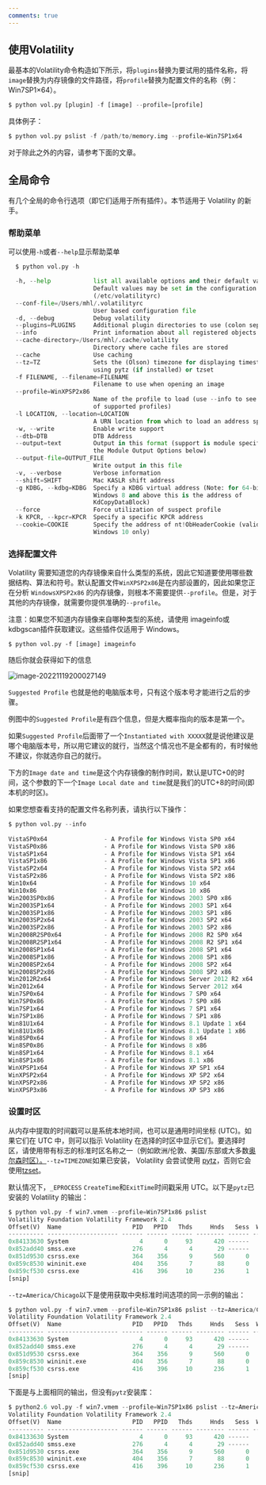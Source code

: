 ```yaml
---
comments: true
---
```


## 使用Volatility

最基本的Volatility命令构造如下所示，将`plugins`替换为要试用的插件名称，将`image`替换为内存镜像的文件路径，将`profile`替换为配置文件的名称（例：Win7SP1×64）。

```python
$ python vol.py [plugin] -f [image] --profile=[profile] 
```

具体例子：

```python
$ python vol.py pslist -f /path/to/memory.img --profile=Win7SP1x64
```

对于除此之外的内容，请参考下面的文章。

## 全局命令

有几个全局的命令行选项（即它们适用于所有插件）。本节适用于 Volatility 的新手。

### 帮助菜单

可以使用`-h`或者`--help`显示帮助菜单

```python
  $ python vol.py -h 

  -h, --help            list all available options and their default values.
                        Default values may be set in the configuration file
                        (/etc/volatilityrc)
  --conf-file=/Users/mhl/.volatilityrc
                        User based configuration file
  -d, --debug           Debug volatility
  --plugins=PLUGINS     Additional plugin directories to use (colon separated)
  --info                Print information about all registered objects
  --cache-directory=/Users/mhl/.cache/volatility
                        Directory where cache files are stored
  --cache               Use caching
  --tz=TZ               Sets the (Olson) timezone for displaying timestamps
                        using pytz (if installed) or tzset
  -f FILENAME, --filename=FILENAME
                        Filename to use when opening an image
  --profile=WinXPSP2x86
                        Name of the profile to load (use --info to see a list
                        of supported profiles)
  -l LOCATION, --location=LOCATION
                        A URN location from which to load an address space
  -w, --write           Enable write support
  --dtb=DTB             DTB Address
  --output=text         Output in this format (support is module specific, see
                        the Module Output Options below)
  --output-file=OUTPUT_FILE
                        Write output in this file
  -v, --verbose         Verbose information
  --shift=SHIFT         Mac KASLR shift address
  -g KDBG, --kdbg=KDBG  Specify a KDBG virtual address (Note: for 64-bit
                        Windows 8 and above this is the address of
                        KdCopyDataBlock)
  --force               Force utilization of suspect profile
  -k KPCR, --kpcr=KPCR  Specify a specific KPCR address
  --cookie=COOKIE       Specify the address of nt!ObHeaderCookie (valid for
                        Windows 10 only)
```

### 选择配置文件

Volatility 需要知道您的内存镜像来自什么类型的系统，因此它知道要使用哪些数据结构、算法和符号。默认配置文件`WinXPSP2x86`是在内部设置的，因此如果您正在分析 `WindowsXPSP2x86` 的内存镜像，则根本不需要提供`--profile`。但是，对于其他的内存镜像，就需要你提供准确的`--profile`。

注意：如果您不知道内存镜像来自哪种类型的系统，请使用 imageinfo或 kdbgscan插件获取建议。这些插件仅适用于 Windows。

```
$ python vol.py -f [image] imageinfo
```

随后你就会获得如下的信息

![image-20221119200027149](https://alioss.zhangz.cc/post/image-20221119200027149.png)

`Suggested Profile` 也就是他的电脑版本号，只有这个版本号才能进行之后的步骤。

例图中的`Suggested Profile`是有四个信息，但是大概率指向的版本是第一个。

如果`Suggested Profile`后面带了一个`Instantiated with XXXXX`就是说他建议是哪个电脑版本号，所以用它建议的就行，当然这个情况也不是全都有的，有时候他不建议，你就选你自己的就行。

下方的`Image date and time`是这个内存镜像的制作时间，默认是UTC+0的时间，这个参数的下一个`Image Local date and time`就是我们的UTC+8的时间(即本机的时区)。

如果您想查看支持的配置文件名称列表，请执行以下操作：

```python
$ python vol.py --info
    
VistaSP0x64                - A Profile for Windows Vista SP0 x64
VistaSP0x86                - A Profile for Windows Vista SP0 x86
VistaSP1x64                - A Profile for Windows Vista SP1 x64
VistaSP1x86                - A Profile for Windows Vista SP1 x86
VistaSP2x64                - A Profile for Windows Vista SP2 x64
VistaSP2x86                - A Profile for Windows Vista SP2 x86
Win10x64                   - A Profile for Windows 10 x64
Win10x86                   - A Profile for Windows 10 x86
Win2003SP0x86              - A Profile for Windows 2003 SP0 x86
Win2003SP1x64              - A Profile for Windows 2003 SP1 x64
Win2003SP1x86              - A Profile for Windows 2003 SP1 x86
Win2003SP2x64              - A Profile for Windows 2003 SP2 x64
Win2003SP2x86              - A Profile for Windows 2003 SP2 x86
Win2008R2SP0x64            - A Profile for Windows 2008 R2 SP0 x64
Win2008R2SP1x64            - A Profile for Windows 2008 R2 SP1 x64
Win2008SP1x64              - A Profile for Windows 2008 SP1 x64
Win2008SP1x86              - A Profile for Windows 2008 SP1 x86
Win2008SP2x64              - A Profile for Windows 2008 SP2 x64
Win2008SP2x86              - A Profile for Windows 2008 SP2 x86
Win2012R2x64               - A Profile for Windows Server 2012 R2 x64
Win2012x64                 - A Profile for Windows Server 2012 x64
Win7SP0x64                 - A Profile for Windows 7 SP0 x64
Win7SP0x86                 - A Profile for Windows 7 SP0 x86
Win7SP1x64                 - A Profile for Windows 7 SP1 x64
Win7SP1x86                 - A Profile for Windows 7 SP1 x86
Win81U1x64                 - A Profile for Windows 8.1 Update 1 x64
Win81U1x86                 - A Profile for Windows 8.1 Update 1 x86
Win8SP0x64                 - A Profile for Windows 8 x64
Win8SP0x86                 - A Profile for Windows 8 x86
Win8SP1x64                 - A Profile for Windows 8.1 x64
Win8SP1x86                 - A Profile for Windows 8.1 x86
WinXPSP1x64                - A Profile for Windows XP SP1 x64
WinXPSP2x64                - A Profile for Windows XP SP2 x64
WinXPSP2x86                - A Profile for Windows XP SP2 x86
WinXPSP3x86                - A Profile for Windows XP SP3 x86
```

### 设置时区

从内存中提取的时间戳可以是系统本地时间，也可以是通用时间坐标 (UTC)。如果它们在 UTC 中，则可以指示 Volatility 在选择的时区中显示它们。要选择时区，请使用带有标志的标准时区名称之一（例如欧洲/伦敦、美国/东部或大多数[奥尔森时区）。](http://en.wikipedia.org/wiki/List_of_tz_database_time_zones)`--tz=TIMEZONE`如果已安装， Volatility 会尝试使用 [pytz](http://pytz.sourceforge.net/)，否则它会使用[tzset](http://docs.python.org/2/library/time.html#time.tzset)。

默认情况下，`_EPROCESS` `CreateTime`和`ExitTime`时间戳采用 UTC。以下是`pytz`已安装的 Volatility 的输出：

```python
$ python vol.py -f win7.vmem --profile=Win7SP1x86 pslist
Volatility Foundation Volatility Framework 2.4
Offset(V)  Name                    PID   PPID   Thds     Hnds   Sess  Wow64 Start                          Exit                          
---------- -------------------- ------ ------ ------ -------- ------ ------ ------------------------------ ------------------------------
0x84133630 System                    4      0     93      420 ------      0 2011-10-20 15:25:11 UTC+0000                                 
0x852add40 smss.exe                276      4      4       29 ------      0 2011-10-20 15:25:11 UTC+0000                                 
0x851d9530 csrss.exe               364    356      9      560      0      0 2011-10-20 15:25:15 UTC+0000                                 
0x859c8530 wininit.exe             404    356      7       88      0      0 2011-10-20 15:25:16 UTC+0000                                 
0x859cf530 csrss.exe               416    396     10      236      1      0 2011-10-20 15:25:16 UTC+0000
[snip]                      
```

`--tz=America/Chicago`以下是使用获取中央标准时间选项的同一示例的输出：

```python
$ python vol.py -f win7.vmem --profile=Win7SP1x86 pslist --tz=America/Chicago
Volatility Foundation Volatility Framework 2.4
Offset(V)  Name                    PID   PPID   Thds     Hnds   Sess  Wow64 Start                          Exit                          
---------- -------------------- ------ ------ ------ -------- ------ ------ ------------------------------ ------------------------------
0x84133630 System                    4      0     93      420 ------      0 2011-10-20 10:25:11 CDT-0500                                 
0x852add40 smss.exe                276      4      4       29 ------      0 2011-10-20 10:25:11 CDT-0500                                 
0x851d9530 csrss.exe               364    356      9      560      0      0 2011-10-20 10:25:15 CDT-0500                                 
0x859c8530 wininit.exe             404    356      7       88      0      0 2011-10-20 10:25:16 CDT-0500                                 
0x859cf530 csrss.exe               416    396     10      236      1      0 2011-10-20 10:25:16 CDT-0500  
[snip] 
```

下面是与上面相同的输出，但没有`pytz`安装库：

```python
$ python2.6 vol.py -f win7.vmem --profile=Win7SP1x86 pslist --tz=America/Chicago
Volatility Foundation Volatility Framework 2.4
Offset(V)  Name                    PID   PPID   Thds     Hnds   Sess  Wow64 Start                          Exit                          
---------- -------------------- ------ ------ ------ -------- ------ ------ ------------------------------ ------------------------------
0x84133630 System                    4      0     93      420 ------      0 2011-10-20 10:25:11 CDT                                      
0x852add40 smss.exe                276      4      4       29 ------      0 2011-10-20 10:25:11 CDT                                      
0x851d9530 csrss.exe               364    356      9      560      0      0 2011-10-20 10:25:15 CDT                                      
0x859c8530 wininit.exe             404    356      7       88      0      0 2011-10-20 10:25:16 CDT                                      
0x859cf530 csrss.exe               416    396     10      236      1      0 2011-10-20 10:25:16 CDT      
[snip]                                 
```